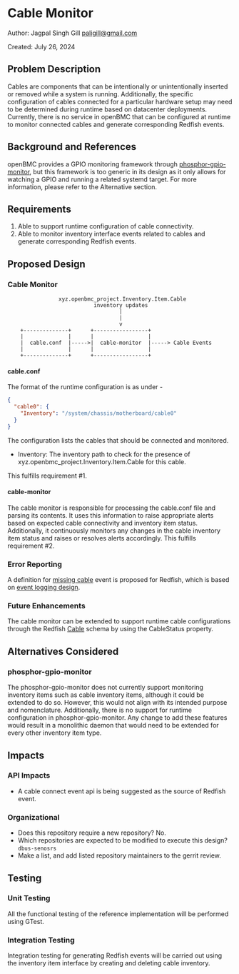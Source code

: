 # Cable Monitor

Author: Jagpal Singh Gill <paligill@gmail.com>

Created: July 26, 2024

## Problem Description

Cables are components that can be intentionally or unintentionally inserted or
removed while a system is running. Additionally, the specific configuration of
cables connected for a particular hardware setup may need to be determined
during runtime based on datacenter deployments. Currently, there is no service
in openBMC that can be configured at runtime to monitor connected cables and
generate corresponding Redfish events.

## Background and References

openBMC provides a GPIO monitoring framework through
[phosphor-gpio-monitor](https://github.com/openbmc/phosphor-gpio-monitor), but
this framework is too generic in its design as it only allows for watching a
GPIO and running a related systemd target. For more information, please refer to
the Alternative section.

## Requirements

1. Able to support runtime configuration of cable connectivity.
2. Able to monitor inventory interface events related to cables and generate
   corresponding Redfish events.

## Proposed Design

### Cable Monitor

```
                xyz.openbmc_project.Inventory.Item.Cable
                           inventory updates
                                   |
                                   |
                                   v
    +--------------+      +-----------------+
    |              |      |                 |
    |  cable.conf  |----->|  cable-monitor  |-----> Cable Events
    |              |      |                 |
    +--------------+      +-----------------+
```

#### cable.conf

The format of the runtime configuration is as under -

```json
{
  "cable0": {
    "Inventory": "/system/chassis/motherboard/cable0"
  }
}
```

The configuration lists the cables that should be connected and monitored.

- Inventory: The inventory path to check for the presence of
  xyz.openbmc_project.Inventory.Item.Cable for this cable.

This fulfills requirement #1.

#### cable-monitor

The cable monitor is responsible for processing the cable.conf file and parsing
its contents. It uses this information to raise appropriate alerts based on
expected cable connectivity and inventory item status. Additionally, it
continuously monitors any changes in the cable inventory item status and raises
or resolves alerts accordingly. This fulfills requirement #2.

### Error Reporting

A definition for
[missing cable](https://gerrit.openbmc.org/c/openbmc/phosphor-dbus-interfaces/+/74397)
event is proposed for Redfish, which is based on
[event logging design](https://github.com/openbmc/docs/blob/master/designs/event-logging.md).

### Future Enhancements

The cable monitor can be extended to support runtime cable configurations
through the Redfish
[Cable](https://redfish.dmtf.org/schemas/v1/Cable.v1_2_3.json) schema by using
the CableStatus property.

## Alternatives Considered

### phosphor-gpio-monitor

The phosphor-gpio-monitor does not currently support monitoring inventory items
such as cable inventory items, although it could be extended to do so. However,
this would not align with its intended purpose and nomenclature. Additionally,
there is no support for runtime configuration in phosphor-gpio-monitor. Any
change to add these features would result in a monolithic daemon that would need
to be extended for every other inventory item type.

## Impacts

### API Impacts

- A cable connect event api is being suggested as the source of Redfish event.

### Organizational

- Does this repository require a new repository? No.
- Which repositories are expected to be modified to execute this design?
  `dbus-senosrs`
- Make a list, and add listed repository maintainers to the gerrit review.

## Testing

### Unit Testing

All the functional testing of the reference implementation will be performed
using GTest.

### Integration Testing

Integration testing for generating Redfish events will be carried out using the
inventory item interface by creating and deleting cable inventory.
